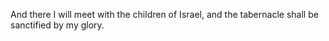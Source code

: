 And there I will meet with the children of Israel, and the tabernacle shall be sanctified by my glory.

